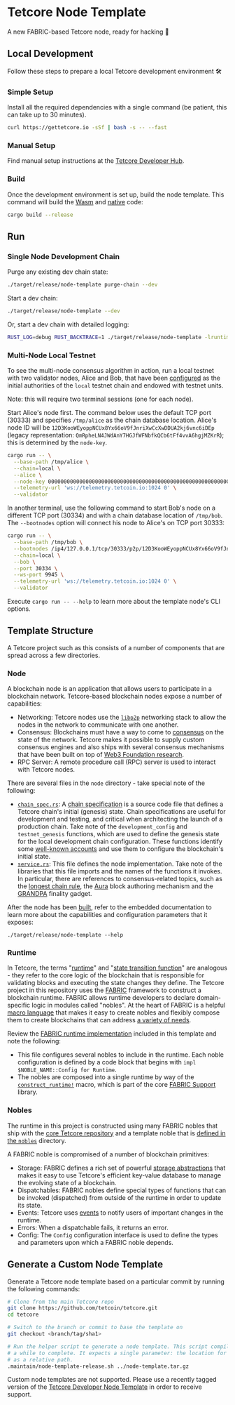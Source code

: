 # Tetcore Node Template

A new FABRIC-based Tetcore node, ready for hacking :rocket:

## Local Development

Follow these steps to prepare a local Tetcore development environment :hammer_and_wrench:

### Simple Setup

Install all the required dependencies with a single command (be patient, this can take up to 30
minutes).

```bash
curl https://gettetcore.io -sSf | bash -s -- --fast
```

### Manual Setup

Find manual setup instructions at the
[Tetcore Developer Hub](https://tetcoin.org/docs/en/knowledgebase/getting-started/#manual-installation).

### Build

Once the development environment is set up, build the node template. This command will build the
[Wasm](https://tetcoin.org/docs/en/knowledgebase/advanced/executor#wasm-execution) and
[native](https://tetcoin.org/docs/en/knowledgebase/advanced/executor#native-execution) code:

```bash
cargo build --release
```

## Run

### Single Node Development Chain

Purge any existing dev chain state:

```bash
./target/release/node-template purge-chain --dev
```

Start a dev chain:

```bash
./target/release/node-template --dev
```

Or, start a dev chain with detailed logging:

```bash
RUST_LOG=debug RUST_BACKTRACE=1 ./target/release/node-template -lruntime=debug --dev
```

### Multi-Node Local Testnet

To see the multi-node consensus algorithm in action, run a local testnet with two validator nodes,
Alice and Bob, that have been [configured](./node/src/chain_spec.rs) as the initial
authorities of the `local` testnet chain and endowed with testnet units.

Note: this will require two terminal sessions (one for each node).

Start Alice's node first. The command below uses the default TCP port (30333) and specifies
`/tmp/alice` as the chain database location. Alice's node ID will be
`12D3KooWEyoppNCUx8Yx66oV9fJnriXwCcXwDDUA2kj6vnc6iDEp` (legacy representation:
`QmRpheLN4JWdAnY7HGJfWFNbfkQCb6tFf4vvA6hgjMZKrR`); this is determined by the `node-key`.

```bash
cargo run -- \
  --base-path /tmp/alice \
  --chain=local \
  --alice \
  --node-key 0000000000000000000000000000000000000000000000000000000000000001 \
  --telemetry-url 'ws://telemetry.tetcoin.io:1024 0' \
  --validator
```

In another terminal, use the following command to start Bob's node on a different TCP port (30334)
and with a chain database location of `/tmp/bob`. The `--bootnodes` option will connect his node to
Alice's on TCP port 30333:

```bash
cargo run -- \
  --base-path /tmp/bob \
  --bootnodes /ip4/127.0.0.1/tcp/30333/p2p/12D3KooWEyoppNCUx8Yx66oV9fJnriXwCcXwDDUA2kj6vnc6iDEp \
  --chain=local \
  --bob \
  --port 30334 \
  --ws-port 9945 \
  --telemetry-url 'ws://telemetry.tetcoin.io:1024 0' \
  --validator
```

Execute `cargo run -- --help` to learn more about the template node's CLI options.

## Template Structure

A Tetcore project such as this consists of a number of components that are spread across a few
directories.

### Node

A blockchain node is an application that allows users to participate in a blockchain network.
Tetcore-based blockchain nodes expose a number of capabilities:

-   Networking: Tetcore nodes use the [`libp2p`](https://libp2p.io/) networking stack to allow the
    nodes in the network to communicate with one another.
-   Consensus: Blockchains must have a way to come to
    [consensus](https://tetcoin.org/docs/en/knowledgebase/advanced/consensus) on the state of the
    network. Tetcore makes it possible to supply custom consensus engines and also ships with
    several consensus mechanisms that have been built on top of
    [Web3 Foundation research](https://research.web3.foundation/en/latest/tetcoin/NPoS/index.html).
-   RPC Server: A remote procedure call (RPC) server is used to interact with Tetcore nodes.

There are several files in the `node` directory - take special note of the following:

-   [`chain_spec.rs`](./node/src/chain_spec.rs): A
    [chain specification](https://tetcoin.org/docs/en/knowledgebase/integrate/chain-spec) is a
    source code file that defines a Tetcore chain's initial (genesis) state. Chain specifications
    are useful for development and testing, and critical when architecting the launch of a
    production chain. Take note of the `development_config` and `testnet_genesis` functions, which
    are used to define the genesis state for the local development chain configuration. These
    functions identify some
    [well-known accounts](https://tetcoin.org/docs/en/knowledgebase/integrate/tetkey#well-known-keys)
    and use them to configure the blockchain's initial state.
-   [`service.rs`](./node/src/service.rs): This file defines the node implementation. Take note of
    the libraries that this file imports and the names of the functions it invokes. In particular,
    there are references to consensus-related topics, such as the
    [longest chain rule](https://tetcoin.org/docs/en/knowledgebase/advanced/consensus#longest-chain-rule),
    the [Aura](https://tetcoin.org/docs/en/knowledgebase/advanced/consensus#aura) block authoring
    mechanism and the
    [GRANDPA](https://tetcoin.org/docs/en/knowledgebase/advanced/consensus#grandpa) finality
    gadget.

After the node has been [built](#build), refer to the embedded documentation to learn more about the
capabilities and configuration parameters that it exposes:

```shell
./target/release/node-template --help
```

### Runtime

In Tetcore, the terms
"[runtime](https://tetcoin.org/docs/en/knowledgebase/getting-started/glossary#runtime)" and
"[state transition function](https://tetcoin.org/docs/en/knowledgebase/getting-started/glossary#stf-state-transition-function)"
are analogous - they refer to the core logic of the blockchain that is responsible for validating
blocks and executing the state changes they define. The Tetcore project in this repository uses
the [FABRIC](https://tetcoin.org/docs/en/knowledgebase/runtime/fabric) framework to construct a
blockchain runtime. FABRIC allows runtime developers to declare domain-specific logic in modules
called "nobles". At the heart of FABRIC is a helpful
[macro language](https://tetcoin.org/docs/en/knowledgebase/runtime/macros) that makes it easy to
create nobles and flexibly compose them to create blockchains that can address
[a variety of needs](https://www.tetcore.io/tetcore-users/).

Review the [FABRIC runtime implementation](./runtime/src/lib.rs) included in this template and note
the following:

-   This file configures several nobles to include in the runtime. Each noble configuration is
    defined by a code block that begins with `impl $NOBLE_NAME::Config for Runtime`.
-   The nobles are composed into a single runtime by way of the
    [`construct_runtime!`](https://crates.tetcoin.org/fabric_support/macro.construct_runtime.html)
    macro, which is part of the core
    [FABRIC Support](https://tetcoin.org/docs/en/knowledgebase/runtime/fabric#support-library)
    library.

### Nobles

The runtime in this project is constructed using many FABRIC nobles that ship with the
[core Tetcore repository](https://github.com/tetcoin/tetcore/tree/master/fabric) and a
template noble that is [defined in the `nobles`](./nobles/template/src/lib.rs) directory.

A FABRIC noble is compromised of a number of blockchain primitives:

-   Storage: FABRIC defines a rich set of powerful
    [storage abstractions](https://tetcoin.org/docs/en/knowledgebase/runtime/storage) that makes
    it easy to use Tetcore's efficient key-value database to manage the evolving state of a
    blockchain.
-   Dispatchables: FABRIC nobles define special types of functions that can be invoked (dispatched)
    from outside of the runtime in order to update its state.
-   Events: Tetcore uses [events](https://tetcoin.org/docs/en/knowledgebase/runtime/events) to
    notify users of important changes in the runtime.
-   Errors: When a dispatchable fails, it returns an error.
-   Config: The `Config` configuration interface is used to define the types and parameters upon
    which a FABRIC noble depends.

## Generate a Custom Node Template

Generate a Tetcore node template based on a particular commit by running the following commands:

```bash
# Clone from the main Tetcore repo
git clone https://github.com/tetcoin/tetcore.git
cd tetcore

# Switch to the branch or commit to base the template on
git checkout <branch/tag/sha1>

# Run the helper script to generate a node template. This script compiles Tetcore, so it will take
# a while to complete. It expects a single parameter: the location for the script's output expressed
# as a relative path.
.maintain/node-template-release.sh ../node-template.tar.gz
```

Custom node templates are not supported. Please use a recently tagged version of the
[Tetcore Developer Node Template](https://github.com/tetcore-developer-hub/tetcore-node-template)
in order to receive support.
